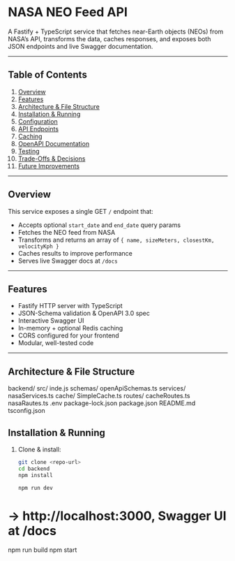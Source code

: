 # NASA NEO Feed API

A Fastify + TypeScript service that fetches near-Earth objects (NEOs) from NASA’s API, transforms the data, caches responses, and exposes both JSON endpoints and live Swagger documentation.

---

## Table of Contents

1. [Overview](#overview)
2. [Features](#features)
3. [Architecture & File Structure](#architecture--file-structure)
4. [Installation & Running](#installation--running)
5. [Configuration](#configuration)
6. [API Endpoints](#api-endpoints)
7. [Caching](#caching)
8. [OpenAPI Documentation](#openapi-documentation)
9. [Testing](#testing)
10. [Trade-Offs & Decisions](#trade-offs--decisions)
11. [Future Improvements](#future-improvements)

---

## Overview

This service exposes a single GET `/` endpoint that:

- Accepts optional `start_date` and `end_date` query params
- Fetches the NEO feed from NASA
- Transforms and returns an array of `{ name, sizeMeters, closestKm, velocityKph }`
- Caches results to improve performance
- Serves live Swagger docs at `/docs`

---

## Features

- Fastify HTTP server with TypeScript
- JSON-Schema validation & OpenAPI 3.0 spec
- Interactive Swagger UI
- In-memory + optional Redis caching
- CORS configured for your frontend
- Modular, well-tested code

---

## Architecture & File Structure

backend/
src/
inde.js
schemas/
openApiSchemas.ts
services/
nasaServices.ts
cache/
SimpleCache.ts
routes/
cacheRoutes.ts
nasaRautes.ts
.env
package-lock.json
package.json
README.md
tsconfig.json

## Installation & Running

1. Clone & install:

   ```bash
   git clone <repo-url>
   cd backend
   npm install

   npm run dev
   ```

# → http://localhost:3000, Swagger UI at /docs

npm run build
npm start
